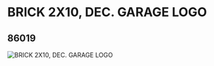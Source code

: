 # BRICK 2X10, DEC. GARAGE LOGO
## 86019
![BRICK 2X10, DEC. GARAGE LOGO](https://lc-www-live-s.legocdn.com/media/bricks/5/2/4547766.jpg)
